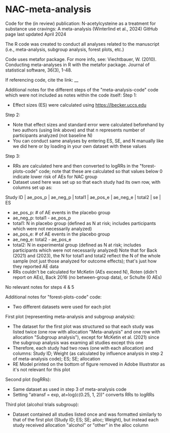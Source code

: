 # NAC-meta-analysis
Code for the (in review) publication: N-acetylcysteine as a treatment for substance use cravings: A meta-analysis (Winterlind et al., 2024)
GitHub page last updated April 2024

The R code was created to conduct all analyses related to the manuscript (i.e., meta-analysis, subgroup analysis, forest plots, etc.)

Code uses metafor package. For more info, see: Viechtbauer, W. (2010). Conducting meta-analyses in R with the metafor package. Journal of statistical software, 36(3), 1-48.

If referencing code, cite the link: __

Additional notes for the different steps of the "meta-analysis-code" code which were not included as notes within the code itself:
Step 1:
- Effect sizes (ES) were calculated using https://lbecker.uccs.edu

Step 2:
- Note that effect sizes and standard error were calculated beforehand by two authors (using link above) and that n represents number of participants analyzed (not baseline N)
- You can conduct same analyses by entering ES, SE, and N manually like we did here or by loading in your own dataset with these values

Step 3:
- RRs are calculated here and then converted to logRRs in the "forest-plots-code" code; note that these are calculated so that values below 0 indicate lower risk of AEs for NAC group
- Dataset used here was set up so that each study had its own row, with columns set up as:

Study ID       |  ae_pos_p  |  ae_neg_p  |  total1  |  ae_pos_e  |  ae_neg_e  |  total2 |    se     | ES
- ae_pos_p: # of AE events in the placebo group
- ae_neg_p: total1 - ae_pos_p
- total1: N in placebo group (defined as N at risk; includes participants which were not necessarily analyzed)
- ae_pos_e: # of AE events in the placebo group
- ae_neg_e: total2 - ae_pos_e
- total2: N in experimental group (defined as N at risk; includes participants which were not necessarily analyzed)
Note that for Back (2021) and (2023), the N for total1 and total2 reflect the N of the whole sample (not just those analyzed for outcome effects); that's just how they reported AE data
- RRs couldn't be calculated for McKetin (AEs exceed N), Roten (didn't report on AEs), Back 2016 (no between-group data), or Schulte (0 AEs)

No relevant notes for steps 4 & 5


Additional notes for "forest-plots-code" code:
- Two different datasets were used for each plot

First plot (representing meta-analysis and subgroup analysis): 
- The dataset for the first plot was structured so that each study was listed twice (one row with allocation "Meta-analysis" and one row with allocation "Subgroup analysis"), except for McKetin et al. (2021) since the subgroup analysis was examing all studies except this one
- Therefore, each study had two rows (one with each allocation) and columns: Study ID; Weight (as calculated by influence analysis in step 2 of meta-analysis code); ES; SE; allocation
- RE Model printed on the bottom of figure removed in Adobe Illustrator as it's not relevant for this plot

Second plot (logRRs):
 - Same dataset as used in step 3 of meta-analysis code
 - Setting "atransf = exp, at=log(c(0.25, 1, 2))" converts RRs to logRRs
 
 Third plot (alcohol trials subgroup):
 - Dataset contained all studies listed once and was formatted similarly to that of the first plot (Study ID; ES; SE; alloc; Weight), but instead each study received allocation "alcohol" or "other" in the alloc column
